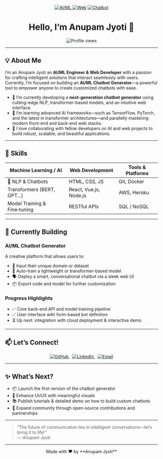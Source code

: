 <p align="center">
 <a href = "https://github.com/5at4am"> <img src="https://img.shields.io/badge/AI-ML-blue?style=flat&logo=python" alt="AI/ML"> </a>
<a href = "https://github.com/5at4am"><img src="https://img.shields.io/badge/Web-Development-green?style=flat&logo=html5" alt="Web"></a>
 <a href = "https://github.com/5at4am"> <img src="https://img.shields.io/badge/Chatbot-Generator-orange?style=flat&logo=dialogflow" alt="Chatbot"></a>
</p>

<h1 align="center">Hello, I’m Anupam Jyoti 👋</h1>
<p align="center">
  <img src="https://komarev.com/ghpvc/?username=anupam-jyoti&color=brightgreen" alt="Profile views" />
</p>

---

## 💡 About Me
I’m an Anupam Jyoti an **AI/ML Engineer & Web Developer** with a passion for crafting intelligent solutions that interact seamlessly with users. Currently, I’m focused on building an **AI/ML Chatbot Generator**—a powerful tool to empower anyone to create customized chatbots with ease.

- 🔭 I’m currently developing a **next-generation chatbot generator** using cutting-edge NLP, transformer-based models, and an intuitive web interface.
- 🌱 I’m learning advanced AI frameworks—such as TensorFlow, PyTorch, and the latest in transformer architectures—and parallelly mastering modern front-end and back-end web stacks.
- 👯 I love collaborating with fellow developers on AI and web projects to build robust, scalable, and beautiful applications.

---

## 🚀 Skills
| Machine Learning / AI | Web Development | Tools & Platforms |
|-----------------------|-----------------|------------------|
| 🤖 NLP & Chatbots     | HTML, CSS, JS   | Git, Docker      |
| Transformers (BERT, GPT…) | React, Vue.js, Node.js | AWS, Heroku      |
| Model Training & Fine‑tuning | RESTful APIs    | SQL / NoSQL      |

---

## 🔭 Currently Building
### AI/ML Chatbot Generator
A creative platform that allows users to:
- 🚀 Input their unique domain or dataset  
- 🧠 Auto-train a lightweight or transformer-based model  
- 🗣️ Deploy a smart, conversational chatbot via a sleek web UI  
- 📦 Export code and model for further customization  

### Progress Highlights
- ✅ Core back-end API and model training pipeline
- ✅ User interface with form-based bot definition
- ⏳ Up next: integration with cloud deployment & interactive demo

---

## 📫 Let’s Connect!
<p align="center">
  <a href="https://github.com/anupam-jyoti">
    <img src="https://img.shields.io/badge/GitHub-Anupam--Jyoti-black?style=flat&logo=github" alt="GitHub">
  </a>
  &nbsp;
  <a href="https://www.linkedin.com/in/anupam-jyoti-ba5016293/">
    <img src="https://img.shields.io/badge/LinkedIn-Connect-blue?style=flat&logo=linkedin" alt="LinkedIn">
  </a>
  &nbsp;
  <a href="anupamjyoti2006@gmail.com">
    <img src="https://img.shields.io/badge/Email-Me-red?style=flat&logo=gmail" alt="Email">
  </a>
</p>

---

## ✨ What’s Next?
- 📦 Launch the first version of the chatbot generator  
- 🎨 Enhance UI/UX with meaningful visuals  
- 📚 Publish tutorials & detailed demo on how to build custom chatbots  
- 🤝 Expand community through open-source contributions and partnerships  

---

> “The future of communication lies in intelligent conversations—let’s bring it to life!”  
> — *Anupam Jyoti*

---

<p align="center">
  Made with ❤️ by **Anupam Jyoti**
</p>

